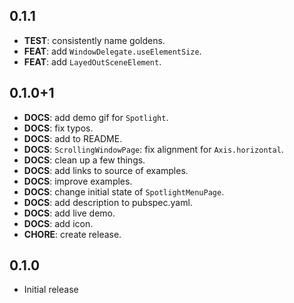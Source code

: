 ## 0.1.1

 - **TEST**: consistently name goldens.
 - **FEAT**: add `WindowDelegate.useElementSize`.
 - **FEAT**: add `LayedOutSceneElement`.

## 0.1.0+1

 - **DOCS**: add demo gif for `Spotlight`.
 - **DOCS**: fix typos.
 - **DOCS**: add to README.
 - **DOCS**: `ScrollingWindowPage`: fix alignment for `Axis.horizontal`.
 - **DOCS**: clean up a few things.
 - **DOCS**: add links to source of examples.
 - **DOCS**: improve examples.
 - **DOCS**: change initial state of `SpotlightMenuPage`.
 - **DOCS**: add description to pubspec.yaml.
 - **DOCS**: add live demo.
 - **DOCS**: add icon.
 - **CHORE**: create release.

## 0.1.0

 - Initial release

